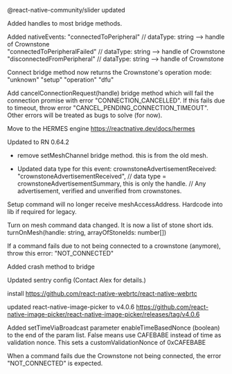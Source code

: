 @react-native-community/slider updated

Added handles to most bridge methods.

Added nativeEvents:
"connectedToPeripheral"       // dataType: string --> handle of Crownstone  
"connectedToPeripheralFailed" // dataType: string --> handle of Crownstone        
"disconnectedFromPeripheral"  // dataType: string --> handle of Crownstone       

Connect bridge method now returns the Crownstone's operation mode:
"unknown"
"setup"
"operation"
"dfu"

Add cancelConnectionRequest(handle) bridge method which will fail the connection promise with error "CONNECTION_CANCELLED". If this fails due to timeout, throw error "CANCEL_PENDING_CONNECTION_TIMEOUT". Other errors will be treated as bugs to solve (for now).

Move to the HERMES engine
https://reactnative.dev/docs/hermes

Updated to RN 0.64.2

- remove setMeshChannel bridge method. this is from the old mesh.

- Updated data type for this event:
    crownstoneAdvertisementReceived: "crownstoneAdvertisementReceived",   // data type = crownstoneAdvertisementSummary, this is only the handle. // Any advertisement, verified and unverified from crownstones.
    
Setup command will no longer receive meshAccessAddress. Hardcode into lib if required for legacy.

Turn on mesh command data changed. It is now a list of stone short ids.
turnOnMesh(handle: string, arrayOfStoneIds: number[])  

If a command fails due to not being connected to a crownstone (anymore), throw this error: "NOT_CONNECTED"

Added crash method to bridge

Updated sentry config (Contact Alex for details.)

install https://github.com/react-native-webrtc/react-native-webrtc

updated react-native-image-picker to v4.0.6
https://github.com/react-native-image-picker/react-native-image-picker/releases/tag/v4.0.6

Added setTimeViaBroadcast parameter enableTimeBasedNonce (boolean) to the end of the param list. False means use CAFEBABE instead of time as validation nonce.
This sets a customValidationNonce of 0xCAFEBABE

When a command fails due the Crownstone not being connected, the error "NOT_CONNECTED" is expected.